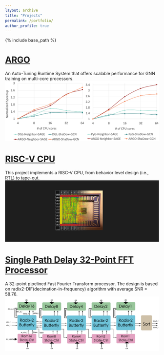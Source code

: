 ```yaml
---
layout: archive
title: "Projects"
permalink: /portfolio/
author_profile: true
---
```


{% include base_path %}

[ARGO](https://github.com/dmlc/dgl/tree/master/examples/pytorch/argo)
========
An Auto-Tuning Runtime System that offers scalable performance for GNN training on multi-core processors.
![argo](/images/argo.png)

[RISC-V CPU](https://github.com/jasonlin316/RISC-V-CPU)
========
This project implements a RISC-V CPU, from behavior level design (i.e., RTL) to tape-out.
![CPU](/images/RISC-V.png)

[Single Path Delay 32-Point FFT Processor](https://github.com/jasonlin316/A-Single-Path-Delay-32-Point-FFT-Processor)
========
A 32-point pipelined Fast Fourier Transform processor. The design is based on radix2-DIF(decimation-in-frequency) algorithm with average SNR = 58.76.
![Arch](/images/fft.png)